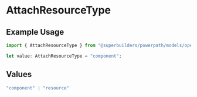 # AttachResourceType

## Example Usage

```typescript
import { AttachResourceType } from "@superbuilders/powerpath/models/operations";

let value: AttachResourceType = "component";
```

## Values

```typescript
"component" | "resource"
```